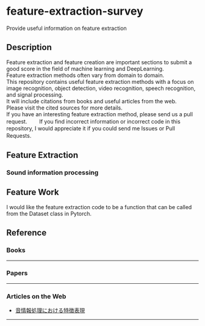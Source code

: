 # feature-extraction-survey

Provide useful information on feature extraction

## Description

Feature extraction and feature creation are important sections to submit a good score in the field of machine learning and DeepLearning.  
Feature extraction methods often vary from domain to domain.   
This repository contains useful feature extraction methods with a focus on image recognition, object detection, video recognition, speech recognition, and signal processing.  
It will include citations from books and useful articles from the web.   
Please visit the cited sources for more details.  
If you have an interesting feature extraction method, please send us a pull request.　　
If you find incorrect information or incorrect code in this repository, I would appreciate it if you could send me Issues or Pull Requests.　　

## Feature Extraction

### Sound information processing


## Feature Work

I would like the feature extraction code to be a function that can be called from the Dataset class in Pytorch.

## Reference

### Books

---

### Papers

---

### Articles on the Web

- [音情報処理における特徴表現](https://www.slideshare.net/NU_I_TODALAB/toda20160803-miru2016)

---
